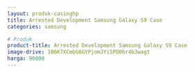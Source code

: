 ```yaml
---
layout: produk-casinghp
title: Arrested Development Samsung Galaxy S9 Case
categories: samsung

# Produk
product-title: Arrested Development Samsung Galaxy S9 Case
image-drive: 106K7XCmbG6GYPjomJYiSPO0hr4b3wagt
harga: 90000
---
```

